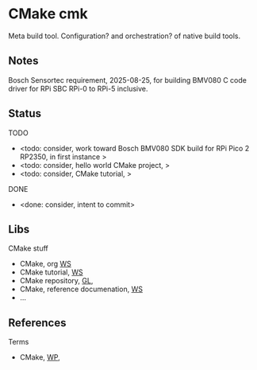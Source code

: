 # CMake cmk

Meta build tool. Configuration? and orchestration? of native build tools. 

## Notes

Bosch Sensortec requirement, 2025-08-25, for building BMV080 C code driver for RPi SBC RPi-0 to RPi-5 inclusive.

## Status
TODO
* <todo: consider, work toward Bosch BMV080 SDK build for RPi Pico 2 RP2350, in first instance >
* <todo: consider, hello world CMake project, >
* <todo: consider, CMake tutorial, >

DONE
* <done: consider, intent to commit>

## Libs

CMake stuff
* CMake, org [WS](https://cmake.org/)
* CMake tutorial, [WS](https://cmake.org/cmake/help/latest/guide/tutorial/index.html)
* CMake repository, [GL](https://gitlab.kitware.com/cmake/cmake),
* CMake, reference documenation, [WS](https://cmake.org/cmake/help/latest/)
* ...

## References

Terms
* CMake, [WP](https://en.wikipedia.org/wiki/CMake), 

